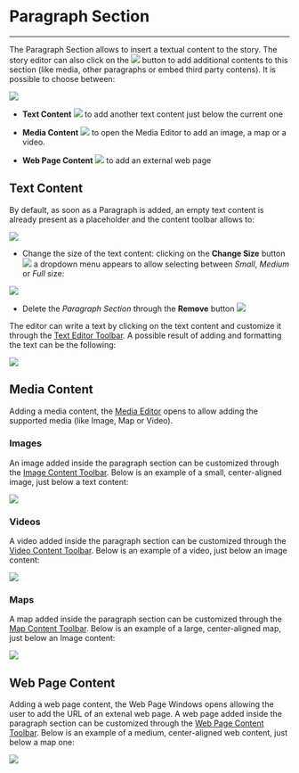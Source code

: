 # Paragraph Section
**********************

The Paragraph Section allows to insert a textual content to the story. The story editor can also click on the <img src="../img/button/++++.jpg" class="ms-docbutton"/> button to add additional contents to this section (like media, other paragraphs or embed third party contens). It is possible to choose between:

<img src="../img/paragraph-section/add-paragraph.jpg" class="ms-docimage"/>

* **Text Content** <img src="../img/button/add-text-content.jpg" class="ms-docbutton"/> to add another text content just below the current one

* **Media Content** <img src="../img/button/add-media-content.jpg" class="ms-docbutton"/> to open the Media Editor to add an image, a map or a video.

* **Web Page Content** <img src="../img/button/web_page_button.jpg" class="ms-docbutton"/> to add an external web page 

## Text Content

By default, as soon as a Paragraph is added, an empty text content is already present as a placeholder and the content toolbar allows to:

<img src="../img/paragraph-section/paragraph-section.jpg" class="ms-docimage"/>

* Change the size of the text content: clicking on the **Change Size** button <img src="../img/button/change_size2.jpg" class="ms-docbutton"/> a dropdown menu appears to allow selecting between *Small*, *Medium* or *Full* size: 

<img src="../img/paragraph-section/paragraphe-size.jpg" class="ms-docimage"/>

* Delete the *Paragraph  Section* through the **Remove** button <img src="../img/button/remove2.jpg" class="ms-docbutton"/>

The editor can write a text by clicking on the text content and customize it through the [Text Editor Toolbar](text-editor-toolbar.md#text-editor-toolbar). A possible result of adding and formatting the text can be the following:

<img src="../img/paragraph-section/text_content.jpg" class="ms-docimage"/>

## Media Content

Adding a media content, the [Media Editor](media-editor-window.md#media-editor-window) opens to allow adding the supported media (like Image, Map or Video). 

### Images

An image added inside the paragraph section can be customized through the [Image Content Toolbar](content-image-toolbar.md#image-content-toolbar). Below is an example of a small, center-aligned image, just below a text content:

<img src="../img/paragraph-section/text-image.jpg" class="ms-docimage"/>

### Videos

A video added inside the paragraph section can be customized through the [Video Content Toolbar](content-video-toolbar.md#video-content-toolbar). Below is an example of a video, just below an image content:

<img src="../img/paragraph-section/image-video.gif" class="ms-docimage"/>

### Maps

A map added inside the paragraph section can be customized through the [Map Content Toolbar](content-map-toolbar.md#map-content-toolbar). Below is an example of a large, center-aligned map, just below an Image content:

<img src="../img/paragraph-section/image-map.jpg" class="ms-docimage"/>

## Web Page Content 

Adding a web page content, the Web Page Windows opens allowing the user to add the URL of an extenal web page. A web page added inside the paragraph section can be customized through the [Web Page Content Toolbar](content-web-toolbar.md#web-page-content-toolbar). Below is an example of a medium, center-aligned web content, just below a map one:

<img src="../img/paragraph-section/map-web5.jpg" class="ms-docimage"/>
